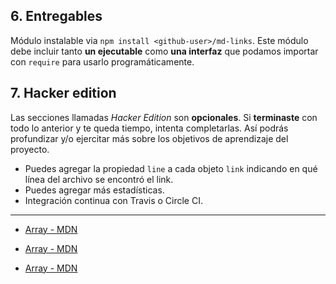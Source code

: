 ## 6. Entregables

Módulo instalable via `npm install <github-user>/md-links`. Este módulo debe
incluir tanto **un ejecutable** como **una interfaz** que podamos importar con `require`
para usarlo programáticamente.

## 7. Hacker edition

Las secciones llamadas _Hacker Edition_ son **opcionales**. Si **terminaste**
con todo lo anterior y te queda tiempo, intenta completarlas. Así podrás
profundizar y/o ejercitar más sobre los objetivos de aprendizaje del proyecto.

* Puedes agregar la propiedad `line` a cada objeto `link` indicando en qué línea
  del archivo se encontró el link.
* Puedes agregar más estadísticas.
* Integración continua con Travis o Circle CI.

***

 * [Array - MDN](https://developer.mozilla.org/es/docs/Web/JavaScript/Reference/Global_Objects/Array/)

  * [Array - MDN](https://developer.mozilla.org/es/docs/Web/JavaScript/Reference/Global_Objects/Array/)
 
  * [Array - MDN](https://developer.mozilla.org/es/docs/Web/JavaScript/Reference/Global_O/)
 